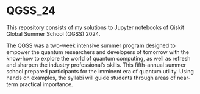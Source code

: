# QGSS_24
This repository consists of my solutions to Jupyter notebooks of Qiskit Global Summer School (QGSS) 2024. 

The QGSS was a two-week intensive summer program designed to empower the quantum researchers and developers of tomorrow with the know-how to explore the world of quantum computing, as well as refresh and sharpen the industry professional’s skills. This fifth-annual summer school prepared participants for the imminent era of quantum utility. Using hands on examples, the syllabi will guide students through areas of near-term practical importance.
